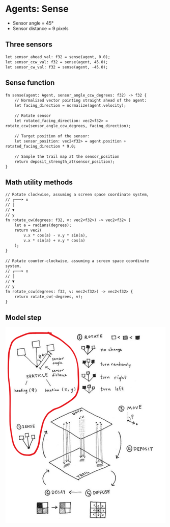 # Agents: Sense

- Sensor angle = 45°
- Sensor distance = 9 pixels

## Three sensors

```wgsl
let sensor_ahead_val: f32 = sense(agent, 0.0);
let sensor_ccw_val: f32 = sense(agent, 45.0);
let sensor_cw_val: f32 = sense(agent, -45.0);
```

## Sense function

```wgsl
fn sense(agent: Agent, sensor_angle_ccw_degrees: f32) -> f32 {
    // Normalized vector pointing straight ahead of the agent:
    let facing_direction = normalize(agent.velocity);

    // Rotate sensor
    let rotated_facing_direction: vec2<f32> = rotate_ccw(sensor_angle_ccw_degrees, facing_direction);

    // Target position of the sensor:
    let sensor_position: vec2<f32> = agent.position + rotated_facing_direction * 9.0;

    // Sample the trail map at the sensor_position
    return deposit_strength_at(sensor_position);
}
```

## Math utility methods

```wgsl
// Rotate clockwise, assuming a screen space coordinate system,
// ┌───➤ x
// │
// ▼
// y
fn rotate_cw(degrees: f32, v: vec2<f32>) -> vec2<f32> {
    let a = radians(degrees);
    return vec2(
        v.x * cos(a) - v.y * sin(a),
        v.x * sin(a) + v.y * cos(a)
    );
}

// Rotate counter-clockwise, assuming a screen space coordinate system,
// ┌───➤ x
// │
// ▼
// y
fn rotate_ccw(degrees: f32, v: vec2<f32>) -> vec2<f32> {
    return rotate_cw(-degrees, v);
}
```

## Model step

![Model](./images/algorithm_sense.jpg)
